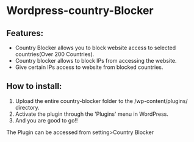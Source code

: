 Wordpress-country-Blocker
=========================

Features:
---------

* Country Blocker allows you to block website access to selected countries(Over 200 Countries). 
* Country blocker allows to block IPs from accessing the website.
* Give certain IPs access to website from blocked countries.


How to install:
---------------
1. Upload the entire country-blocker folder to the /wp-content/plugins/ directory.
2. Activate the plugin through the 'Plugins' menu in WordPress.
3. And you are good to go!!


The Plugin can be accessed from setting>Country Blocker
